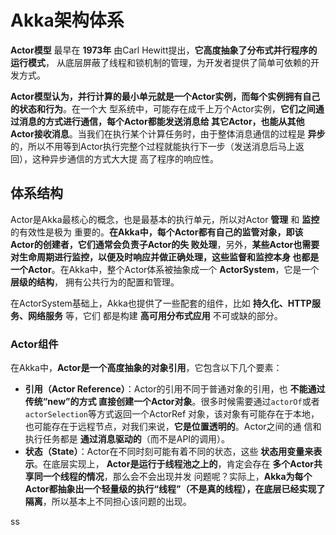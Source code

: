 Akka架构体系
================================================================================
**Actor模型** 最早在 **1973年** 由Carl Hewitt提出，**它高度抽象了分布式并行程序的运行模式**，
从底层屏蔽了线程和锁机制的管理，为开发者提供了简单可依赖的开发方式。

**Actor模型认为，并行计算的最小单元就是一个Actor实例，而每个实例拥有自己的状态和行为**。在一个大
型系统中，可能存在成千上万个Actor实例，**它们之间通过消息的方式进行通信，每个Actor都能发送消息给
其它Actor，也能从其他Actor接收消息**。当我们在执行某个计算任务时，由于整体消息通信的过程是 **异步**
的，所以不用等到Actor执行完整个过程就能执行下一步（发送消息后马上返回），这种异步通信的方式大大提
高了程序的响应性。

## 体系结构
Actor是Akka最核心的概念，也是最基本的执行单元，所以对Actor **管理** 和 **监控** 的有效性是极为
重要的。**在Akka中，每个Actor都有自己的监管对象，即该Actor的创建者，它们通常会负责子Actor的失
败处理**，另外，**某些Actor也需要对生命周期进行监控，以便及时响应并做正确处理，这些监督和监控本身
也都是一个Actor**。在Akka中，整个Actor体系被抽象成一个 **ActorSystem**，它是一个 **层级的结构**，
拥有公共行为的配置和管理。

在ActorSystem基础上，Akka也提供了一些配套的组件，比如 **持久化、HTTP服务、网络服务** 等，它们
都是构建 **高可用分布式应用** 不可或缺的部分。

### Actor组件
在Akka中，**Actor是一个高度抽象的对象引用**，它包含以下几个要素：
+ **引用（Actor Reference）**：Actor的引用不同于普通对象的引用，也 **不能通过传统“new”的方式
直接创建一个Actor对象**。很多时候需要通过`actorOf`或者`actorSelection`等方式返回一个ActorRef
对象，该对象有可能存在于本地，也可能存在于远程节点，对我们来说，**它是位置透明的**。Actor之间的通
信和执行任务都是 **通过消息驱动的**（而不是API的调用）。
+ **状态（State）**：Actor在不同时刻可能有着不同的状态，这些 **状态用变量来表示**。在底层实现上，
**Actor是运行于线程池之上的**，肯定会存在 **多个Actor共享同一个线程的情况**，那么会不会出现并发
问题呢？实际上，**Akka为每个Actor都抽象出一个轻量级的执行“线程”（不是真的线程），在底层已经实现了
隔离**，所以基本上不同担心该问题的出现。




































ss
